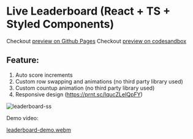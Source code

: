 # Live Leaderboard (React + TS + Styled Components)

Checkout [preview on Github Pages](https://manish6196.github.io/Leaderboard/)
Checkout [preview on codesandbox](https://codesandbox.io/p/sandbox/github/Manish6196/Leaderboard)

## Feature:
1. Auto score increments
2. Custom row swapping and animations (no third party library used)
3. Custom countup animation (no third party library used)
4. Responsive design (https://prnt.sc/IqucZLeIQpFY)

![leaderboard-ss](https://github.com/Manish6196/Leaderboard/assets/46478690/fdb60466-50e7-4fc0-ad49-6459ff477776)

Demo video:

[leaderboard-demo.webm](https://github.com/Manish6196/Leaderboard/assets/46478690/fb80c47e-bb86-4bab-881f-c28b70bb5226)

